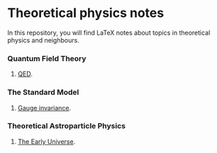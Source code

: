 # Theoretical physics notes

In this repository, you will find LaTeX notes about topics in theoretical physics and neighbours.

### Quantum Field Theory

1. [QED](https://github.com/PhysicsZandi/Notes/blob/main/pdf/qft_qed.pdf).

### The Standard Model

1. [Gauge invariance](https://github.com/PhysicsZandi/Notes/blob/main/pdf/tsm_gau.pdf).

### Theoretical Astroparticle Physics

1. [The Early Universe](https://github.com/PhysicsZandi/IsingModel/blob/main/pdf/tap_eu.pdf).